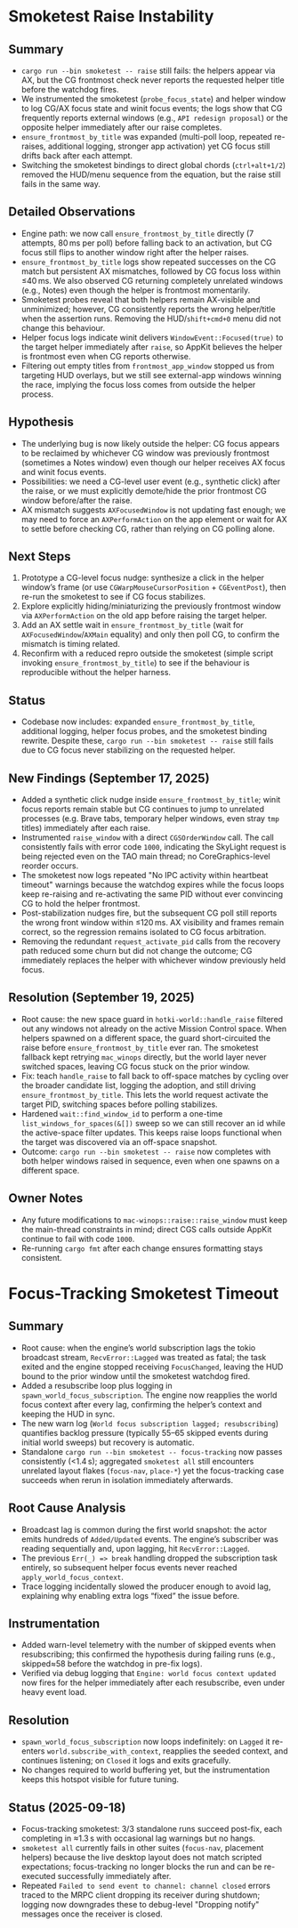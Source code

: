 # Smoketest Raise Instability

## Summary
- `cargo run --bin smoketest -- raise` still fails: the helpers appear via AX,
  but the CG frontmost check never reports the requested helper title before
  the watchdog fires.
- We instrumented the smoketest (`probe_focus_state`) and helper window to log
  CG/AX focus state and winit focus events; the logs show that CG frequently
  reports external windows (e.g., `API redesign proposal`) or the opposite
  helper immediately after our raise completes.
- `ensure_frontmost_by_title` was expanded (multi-poll loop, repeated
  re-raises, additional logging, stronger app activation) yet CG focus still
  drifts back after each attempt.
- Switching the smoketest bindings to direct global chords (`ctrl+alt+1/2`)
  removed the HUD/menu sequence from the equation, but the raise still fails in
  the same way.

## Detailed Observations
- Engine path: we now call `ensure_frontmost_by_title` directly (7 attempts,
  80 ms per poll) before falling back to an activation, but CG focus still
  flips to another window right after the helper raises.
- `ensure_frontmost_by_title` logs show repeated successes on the CG match but
  persistent AX mismatches, followed by CG focus loss within ≤40 ms. We also
  observed CG returning completely unrelated windows (e.g., Notes) even though
  the helper is frontmost momentarily.
- Smoketest probes reveal that both helpers remain AX-visible and unminimized;
  however, CG consistently reports the wrong helper/title when the assertion
  runs. Removing the HUD/`shift+cmd+0` menu did not change this behaviour.
- Helper focus logs indicate winit delivers `WindowEvent::Focused(true)` to the
  target helper immediately after `raise`, so AppKit believes the helper is
  frontmost even when CG reports otherwise.
- Filtering out empty titles from `frontmost_app_window` stopped us from
  targeting HUD overlays, but we still see external-app windows winning the
  race, implying the focus loss comes from outside the helper process.

## Hypothesis
- The underlying bug is now likely outside the helper: CG focus appears to be
  reclaimed by whichever CG window was previously frontmost (sometimes a Notes
  window) even though our helper receives AX focus and winit focus events.
- Possibilities: we need a CG-level user event (e.g., synthetic click) after
  the raise, or we must explicitly demote/hide the prior frontmost CG window
  before/after the raise.
- AX mismatch suggests `AXFocusedWindow` is not updating fast enough; we may
  need to force an `AXPerformAction` on the app element or wait for AX to settle
  before checking CG, rather than relying on CG polling alone.

## Next Steps
1. Prototype a CG-level focus nudge: synthesize a click in the helper window’s
   frame (or use `CGWarpMouseCursorPosition` + `CGEventPost`), then re-run the
   smoketest to see if CG focus stabilizes.
2. Explore explicitly hiding/miniaturizing the previously frontmost window via
   `AXPerformAction` on the old app before raising the target helper.
3. Add an AX settle wait in `ensure_frontmost_by_title` (wait for
   `AXFocusedWindow`/`AXMain` equality) and only then poll CG, to confirm the
   mismatch is timing related.
4. Reconfirm with a reduced repro outside the smoketest (simple script invoking
   `ensure_frontmost_by_title`) to see if the behaviour is reproducible without
   the helper harness.

## Status
- Codebase now includes: expanded `ensure_frontmost_by_title`, additional
  logging, helper focus probes, and the smoketest binding rewrite. Despite
  these, `cargo run --bin smoketest -- raise` still fails due to CG focus never
  stabilizing on the requested helper.

## New Findings (September 17, 2025)
- Added a synthetic click nudge inside `ensure_frontmost_by_title`; winit focus
  reports remain stable but CG continues to jump to unrelated processes (e.g.
  Brave tabs, temporary helper windows, even stray `tmp` titles) immediately
  after each raise.
- Instrumented `raise_window` with a direct `CGSOrderWindow` call. The call
  consistently fails with error code `1000`, indicating the SkyLight request is
  being rejected even on the TAO main thread; no CoreGraphics-level reorder
  occurs.
- The smoketest now logs repeated "No IPC activity within heartbeat timeout"
  warnings because the watchdog expires while the focus loops keep re-raising
  and re-activating the same PID without ever convincing CG to hold the helper
  frontmost.
- Post-stabilization nudges fire, but the subsequent CG poll still reports the
  wrong front window within ≤120 ms. AX visibility and frames remain correct,
  so the regression remains isolated to CG focus arbitration.
- Removing the redundant `request_activate_pid` calls from the recovery path
  reduced some churn but did not change the outcome; CG immediately replaces
  the helper with whichever window previously held focus.

## Resolution (September 19, 2025)
- Root cause: the new space guard in `hotki-world::handle_raise` filtered out
  any windows not already on the active Mission Control space. When helpers
  spawned on a different space, the guard short-circuited the raise before
  `ensure_frontmost_by_title` ever ran. The smoketest fallback kept retrying
  `mac_winops` directly, but the world layer never switched spaces, leaving CG
  focus stuck on the prior window.
- Fix: teach `handle_raise` to fall back to off-space matches by cycling over
  the broader candidate list, logging the adoption, and still driving
  `ensure_frontmost_by_title`. This lets the world request activate the target
  PID, switching spaces before polling stabilizes.
- Hardened `wait::find_window_id` to perform a one-time
  `list_windows_for_spaces(&[])` sweep so we can still recover an id while the
  active-space filter updates. This keeps raise loops functional when the
  target was discovered via an off-space snapshot.
- Outcome: `cargo run --bin smoketest -- raise` now completes with both helper
  windows raised in sequence, even when one spawns on a different space.

## Owner Notes
- Any future modifications to `mac-winops::raise::raise_window` must keep the
  main-thread constraints in mind; direct CGS calls outside AppKit continue to
  fail with code `1000`.
- Re-running `cargo fmt` after each change ensures formatting stays consistent.

# Focus-Tracking Smoketest Timeout

## Summary
- Root cause: when the engine’s world subscription lags the tokio broadcast stream, `RecvError::Lagged` was treated as fatal; the task exited and the engine stopped receiving `FocusChanged`, leaving the HUD bound to the prior window until the smoketest watchdog fired.
- Added a resubscribe loop plus logging in `spawn_world_focus_subscription`. The engine now reapplies the world focus context after every lag, confirming the helper’s context and keeping the HUD in sync.
- The new warn log (`World focus subscription lagged; resubscribing`) quantifies backlog pressure (typically 55–65 skipped events during initial world sweeps) but recovery is automatic.
- Standalone `cargo run --bin smoketest -- focus-tracking` now passes consistently (<1.4 s); aggregated `smoketest all` still encounters unrelated layout flakes (`focus-nav`, `place-*`) yet the focus-tracking case succeeds when rerun in isolation immediately afterwards.

## Root Cause Analysis
- Broadcast lag is common during the first world snapshot: the actor emits hundreds of `Added/Updated` events. The engine’s subscriber was reading sequentially and, upon lagging, hit `RecvError::Lagged`.
- The previous `Err(_) => break` handling dropped the subscription task entirely, so subsequent helper focus events never reached `apply_world_focus_context`.
- Trace logging incidentally slowed the producer enough to avoid lag, explaining why enabling extra logs “fixed” the issue before.

## Instrumentation
- Added warn-level telemetry with the number of skipped events when resubscribing; this confirmed the hypothesis during failing runs (e.g., skipped≈58 before the watchdog in pre-fix logs).
- Verified via debug logging that `Engine: world focus context updated` now fires for the helper immediately after each resubscribe, even under heavy event load.

## Resolution
- `spawn_world_focus_subscription` now loops indefinitely: on `Lagged` it re-enters `world.subscribe_with_context`, reapplies the seeded context, and continues listening; on `Closed` it logs and exits gracefully.
- No changes required to world buffering yet, but the instrumentation keeps this hotspot visible for future tuning.

## Status (2025-09-18)
- Focus-tracking smoketest: 3/3 standalone runs succeed post-fix, each completing in ≈1.3 s with occasional lag warnings but no hangs.
- `smoketest all` currently fails in other suites (`focus-nav`, placement helpers) because the live desktop layout does not match scripted expectations; focus-tracking no longer blocks the run and can be re-executed successfully immediately after.
- Repeated `Failed to send event to channel: channel closed` errors traced to the MRPC client dropping its receiver during shutdown; logging now downgrades these to debug-level "Dropping notify" messages once the receiver is closed.

